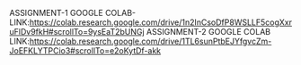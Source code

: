 ASSIGNMENT-1 GOOGLE COLAB-LINK:https://colab.research.google.com/drive/1n2InCsoDfP8WSLLF5cogXxruFlDv9fkH#scrollTo=9ysEaT2bUNGj
ASSIGNMENT-2 GOOGLE COLAB LINK:https://colab.research.google.com/drive/1TL6sunPtbEJYfgvcZm-JoEFKLYTPCio3#scrollTo=e2oKytDf-akk

